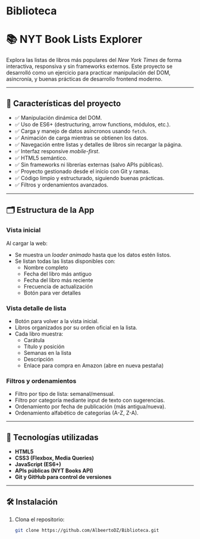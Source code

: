 # Biblioteca
# 📚 NYT Book Lists Explorer

Explora las listas de libros más populares del *New York Times* de forma interactiva, responsiva y sin frameworks externos. Este proyecto se desarrolló como un ejercicio para practicar manipulación del DOM, asincronía, y buenas prácticas de desarrollo frontend moderno.

---

## 🚀 Características del proyecto

- ✅ Manipulación dinámica del DOM.
- ✅ Uso de ES6+ (destructuring, arrow functions, módulos, etc.).
- ✅ Carga y manejo de datos asíncronos usando `fetch`.
- ✅ Animación de carga mientras se obtienen los datos.
- ✅ Navegación entre listas y detalles de libros sin recargar la página.
- ✅ Interfaz responsive *mobile-first*.
- ✅ HTML5 semántico.
- ✅ Sin frameworks ni librerías externas (salvo APIs públicas).
- ✅ Proyecto gestionado desde el inicio con Git y ramas.
- ✅ Código limpio y estructurado, siguiendo buenas prácticas.
- ✅ Filtros y ordenamientos avanzados.

---

## 🗂 Estructura de la App

### Vista inicial
Al cargar la web:

- Se muestra un *loader animado* hasta que los datos estén listos.
- Se listan todas las listas disponibles con:
  - Nombre completo
  - Fecha del libro más antiguo
  - Fecha del libro más reciente
  - Frecuencia de actualización
  - Botón para ver detalles

### Vista detalle de lista

- Botón para volver a la vista inicial.
- Libros organizados por su orden oficial en la lista.
- Cada libro muestra:
  - Carátula
  - Título y posición
  - Semanas en la lista
  - Descripción
  - Enlace para compra en Amazon (abre en nueva pestaña)

### Filtros y ordenamientos

- Filtro por tipo de lista: semanal/mensual.
- Filtro por categoría mediante input de texto con sugerencias.
- Ordenamiento por fecha de publicación (más antigua/nueva).
- Ordenamiento alfabético de categorías (A-Z, Z-A).

---

## 🔧 Tecnologías utilizadas

- **HTML5**
- **CSS3 (Flexbox, Media Queries)**
- **JavaScript (ES6+)**
- **APIs públicas (NYT Books API)**
- **Git y GitHub para control de versiones**

---

## 🛠 Instalación

1. Clona el repositorio:
   ```bash
   git clone https://github.com/AlbeertoDZ/Biblioteca.git

